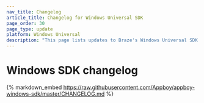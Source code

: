 ```yaml
---
nav_title: Changelog
article_title: Changelog for Windows Universal SDK
page_order: 30
page_type: update
platform: Windows Universal
description: "This page lists updates to Braze's Windows Universal SDK changelog."
---
```


# Windows SDK changelog

{% markdown_embed https://raw.githubusercontent.com/Appboy/appboy-windows-sdk/master/CHANGELOG.md %}
